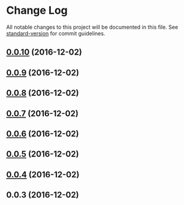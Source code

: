 # Change Log

All notable changes to this project will be documented in this file. See [standard-version](https://github.com/conventional-changelog/standard-version) for commit guidelines.

<a name="0.0.10"></a>
## [0.0.10](https://github.com/produtoreativo/reactivo/compare/v0.0.9...v0.0.10) (2016-12-02)



<a name="0.0.9"></a>
## [0.0.9](https://github.com/produtoreativo/reactivo/compare/v0.0.8...v0.0.9) (2016-12-02)



<a name="0.0.8"></a>
## [0.0.8](https://github.com/produtoreativo/reactivo/compare/v0.0.7...v0.0.8) (2016-12-02)



<a name="0.0.7"></a>
## [0.0.7](https://github.com/produtoreativo/reactivo/compare/v0.0.6...v0.0.7) (2016-12-02)



<a name="0.0.6"></a>
## [0.0.6](https://github.com/produtoreativo/reactivo/compare/v0.0.5...v0.0.6) (2016-12-02)



<a name="0.0.5"></a>
## [0.0.5](https://github.com/produtoreativo/reactivo/compare/v0.0.4...v0.0.5) (2016-12-02)



<a name="0.0.4"></a>
## [0.0.4](https://github.com/produtoreativo/reactivo/compare/v0.0.3...v0.0.4) (2016-12-02)



<a name="0.0.3"></a>
## 0.0.3 (2016-12-02)
